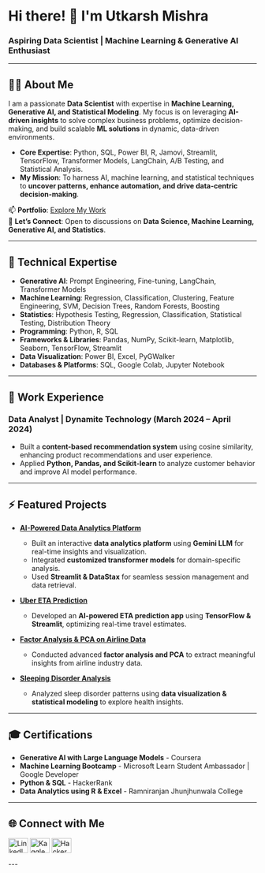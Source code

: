 # Hi there! 👋 I'm Utkarsh Mishra  

### Aspiring Data Scientist | Machine Learning & Generative AI Enthusiast  

---

## 👨‍💻 About Me  

I am a passionate **Data Scientist** with expertise in **Machine Learning, Generative AI, and Statistical Modeling**. My focus is on leveraging **AI-driven insights** to solve complex business problems, optimize decision-making, and build scalable **ML solutions** in dynamic, data-driven environments.  

- **Core Expertise**: Python, SQL, Power BI, R, Jamovi, Streamlit, TensorFlow, Transformer Models, LangChain, A/B Testing, and Statistical Analysis.  
- **My Mission**: To harness AI, machine learning, and statistical techniques to **uncover patterns, enhance automation, and drive data-centric decision-making**.  

📫 **Portfolio**: [Explore My Work](https://utkarshmishra2k2.github.io/UtkarshMishra.github.io/)  
💬 **Let’s Connect**: Open to discussions on **Data Science, Machine Learning, Generative AI, and Statistics**.  

---

## 💼 Technical Expertise  

- **Generative AI**: Prompt Engineering, Fine-tuning, LangChain, Transformer Models  
- **Machine Learning**: Regression, Classification, Clustering, Feature Engineering, SVM, Decision Trees, Random Forests, Boosting  
- **Statistics**: Hypothesis Testing, Regression, Classification, Statistical Testing, Distribution Theory  
- **Programming**: Python, R, SQL  
- **Frameworks & Libraries**: Pandas, NumPy, Scikit-learn, Matplotlib, Seaborn, TensorFlow, Streamlit  
- **Data Visualization**: Power BI, Excel, PyGWalker  
- **Databases & Platforms**: SQL, Google Colab, Jupyter Notebook  

---

## 🌟 Work Experience  

### Data Analyst | Dynamite Technology (March 2024 – April 2024)  
- Built a **content-based recommendation system** using cosine similarity, enhancing product recommendations and user experience.  
- Applied **Python, Pandas, and Scikit-learn** to analyze customer behavior and improve AI model performance.  

---

## ⚡ Featured Projects  

- **[AI-Powered Data Analytics Platform](https://github.com/Utkarshmishra2k2/Datacynte-AI_Powered_Data_Analytics_Platform/tree/main)**  
  - Built an interactive **data analytics platform** using **Gemini LLM** for real-time insights and visualization.  
  - Integrated **customized transformer models** for domain-specific analysis.  
  - Used **Streamlit & DataStax** for seamless session management and data retrieval.  

- **[Uber ETA Prediction](https://github.com/Utkarshmishra2k2/Uber-Estimated-Time-of-Arrival-ETA-Prediction)**  
  - Developed an **AI-powered ETA prediction app** using **TensorFlow & Streamlit**, optimizing real-time travel estimates.  

- **[Factor Analysis & PCA on Airline Data](https://github.com/Utkarshmishra2k2/Factor-Analysis-PCA-on-Airline-Data)**  
  - Conducted advanced **factor analysis and PCA** to extract meaningful insights from airline industry data.  

- **[Sleeping Disorder Analysis](https://github.com/Utkarshmishra2k2/Sleeping-Disorder-Data-Visualization/tree/main)**  
  - Analyzed sleep disorder patterns using **data visualization & statistical modeling** to explore health insights.  

---

## 🎓 Certifications  

- **Generative AI with Large Language Models** - Coursera  
- **Machine Learning Bootcamp** - Microsoft Learn Student Ambassador | Google Developer  
- **Python & SQL** - HackerRank  
- **Data Analytics using R & Excel** - Ramniranjan Jhunjhunwala College  

---

## 🌐 Connect with Me  

<p align="left">
<a href="https://www.linkedin.com/in/utkarsh-mishra-1aa340227" target="blank"><img align="center" src="https://raw.githubusercontent.com/rahuldkjain/github-profile-readme-generator/master/src/images/icons/Social/linked-in-alt.svg" alt="LinkedIn" height="30" width="40" /></a>
<a href="https://www.kaggle.com/utkarshmishra2k2" target="blank"><img align="center" src="https://raw.githubusercontent.com/rahuldkjain/github-profile-readme-generator/master/src/images/icons/Social/kaggle.svg" alt="Kaggle" height="30" width="40" /></a>
<a href="https://www.hackerrank.com/utkarshmishra2k2" target="blank"><img align="center" src="https://raw.githubusercontent.com/rahuldkjain/github-profile-readme-generator/master/src/images/icons/Social/hackerrank.svg" alt="HackerRank" height="30" width="40" /></a>
</p>
---
